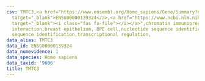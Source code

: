 ```yaml
---
csv: TMTC3,<a href="https://www.ensembl.org/Homo_sapiens/Gene/Summary?db=core;g=ENSG00000139324"
  target="_blank">ENSG00000139324</a>,<a href="https://www.ncbi.nlm.nih.gov/pubmed/22863008"
  target="_blank"><i class="fas fa-file"></i></a>",chromatin immunoprecipitation assay,direct
  interaction,breast epithelium, BPE cell,nucleotide sequence identification,nucleotide
  sequence identification,transcriptional regulation,
data_alias: TMTC3
data_id: ENSG00000139324
data_numevidence: 1
data_species: Homo sapiens
data_taxid: '9606'
title: TMTC3
---
```

